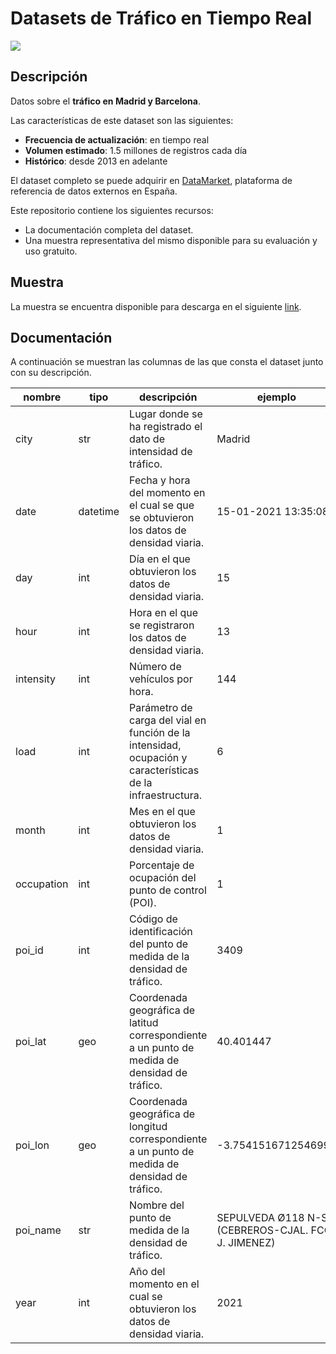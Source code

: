 # Datasets de Tráfico en Tiempo Real

<a href="https://datamarket.es">
  <img src="https://datamarket.es/media/banners/trafico-en-tiempo-real-banner.png">
</a>

## Descripción

Datos sobre el __tráfico en Madrid y Barcelona__. 

Las características de este dataset son las siguientes:

* __Frecuencia de actualización__: en tiempo real
* __Volumen estimado__: 1.5 millones de registros cada día
* __Histórico__: desde 2013 en adelante

El dataset completo se puede adquirir en [DataMarket](https://datamarket.es/#trafico-en-tiempo-real-dataset), plataforma de referencia de datos externos en España. 

Este repositorio contiene los siguientes recursos:

* La documentación completa del dataset.
* Una muestra representativa del mismo disponible para su evaluación y uso gratuito.

## Muestra

La muestra se encuentra disponible para descarga en el siguiente [link](https://github.com/Data-Market/trafico-en-tiempo-real/blob/main/trafico-en-tiempo-real-sample.csv).

## Documentación

A continuación se muestran las columnas de las que consta el dataset junto con su descripción.

| nombre | tipo | descripción | ejemplo |
|--------|------|-------------|---------|
| city | str | Lugar donde se ha registrado el dato de intensidad de tráfico. | Madrid |
| date | datetime | Fecha y hora del momento en el cual se que se obtuvieron los datos de densidad viaria. | 15-01-2021 13:35:08 |
| day | int | Día en el que obtuvieron los datos de densidad viaria. | 15 |
| hour | int | Hora en el que se registraron los datos de densidad viaria. | 13 |
| intensity | int | Número de vehículos por hora. | 144 |
| load | int | Parámetro de carga del vial en función de la intensidad, ocupación y características de la infraestructura. | 6 |
| month | int | Mes en el que obtuvieron los datos de densidad viaria. | 1 |
| occupation | int | Porcentaje de ocupación del punto de control (POI). | 1 |
| poi_id | int | Código de identificación del punto de medida de la densidad de tráfico. | 3409 |
| poi_lat | geo | Coordenada geográfica de latitud correspondiente a un punto de medida de densidad de tráfico. | 40.401447 |
| poi_lon | geo | Coordenada geográfica de longitud correspondiente a un punto de medida de densidad de tráfico. | -3.7541516712546996 |
| poi_name | str | Nombre del punto de medida de la densidad de tráfico. | SEPULVEDA Ø118 N-S (CEBREROS-CJAL. FCO. J. JIMENEZ) |
| year | int | Año del momento en el cual se obtuvieron los datos de densidad viaria. | 2021 |
